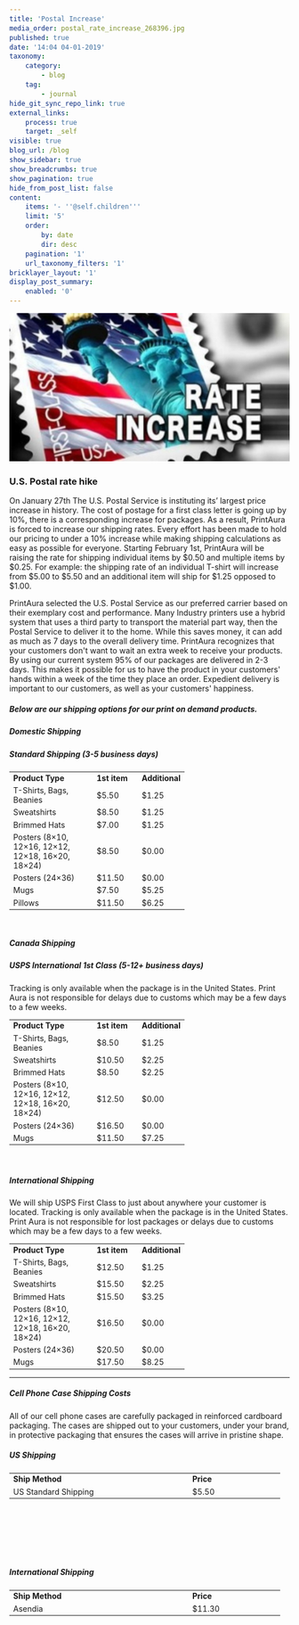 ```yaml
---
title: 'Postal Increase'
media_order: postal_rate_increase_268396.jpg
published: true
date: '14:04 04-01-2019'
taxonomy:
    category:
        - blog
    tag:
        - journal
hide_git_sync_repo_link: true
external_links:
    process: true
    target: _self
visible: true
blog_url: /blog
show_sidebar: true
show_breadcrumbs: true
show_pagination: true
hide_from_post_list: false
content:
    items: '- ''@self.children'''
    limit: '5'
    order:
        by: date
        dir: desc
    pagination: '1'
    url_taxonomy_filters: '1'
bricklayer_layout: '1'
display_post_summary:
    enabled: '0'
---
```


[![](postal_rate_increase_268396.jpg)](https://blog.printaura.com/blog/blog-posts/postal-increase)
### **U.S. Postal rate hike**

On January 27th The U.S. Postal Service is instituting its’ largest price increase in history. The cost of postage for a first class letter is going up by 10%, there is a corresponding increase for packages. As a result, PrintAura is forced to increase our shipping rates. Every effort has been made to hold our pricing to under a 10% increase while making shipping calculations as easy as possible for everyone. Starting February 1st, PrintAura will be raising the rate for shipping individual items by $0.50 and multiple items by $0.25. For example: the shipping rate of an individual T-shirt will increase from $5.00 to $5.50 and an additional item will ship for $1.25 opposed to $1.00.


PrintAura selected the U.S. Postal Service as our preferred carrier based on their exemplary cost and performance. Many Industry printers use a hybrid system that uses a third party to transport the material part way, then the Postal Service to deliver it to the home. While this saves money, it can add as much as 7 days to the overall delivery time. PrintAura recognizes that your customers don't want to wait an extra week to receive your products. By using our current system 95% of our packages are delivered in 2-3 days. This makes it possible for us to have the product in your customers' hands within a week of the time they place an order. Expedient delivery is important to our customers, as well as your customers' happiness.  



<h5>Below are our shipping options for our print on demand products.</h5>

<h5>Domestic Shipping</h5>
<h5>Standard Shipping (3-5 business days)</h5>
<table border="0" width="691" cellpadding="10">
<tbody>
<tr>
<td><strong>Product Type</strong></td>
<td><strong>1st item</strong></td>
<td><strong>Additional</strong></td>
</tr>
<tr>
<td width="136">T-Shirts, Bags, Beanies</td>
<td width="67">$5.50</td>
<td width="61">$1.25</td>
</tr>
<tr>
<td>Sweatshirts</td>
<td>$8.50</td>
<td>$1.25</td>
</tr>
<tr>
<td>Brimmed Hats</td>
<td>$7.00</td>
<td>$1.25</td>
</tr>
<tr>
<td>Posters (8&#215;10, 12&#215;16, 12&#215;12, 12&#215;18, 16&#215;20, 18&#215;24)</td>
<td>$8.50</td>
<td>$0.00</td>
</tr>
<tr>
<td>Posters (24&#215;36)</td>
<td>$11.50</td>
<td>$0.00</td>
</tr>
<tr>
<td>Mugs</td>
<td>$7.50</td>
<td>$5.25</td>
</tr>
<tr>
<td>Pillows</td>
<td>$11.50</td>
<td>$6.25</td>
</tr>
</tbody>
</table>
<p>&nbsp;</p>
<h5>Canada Shipping</h5>
<h5>USPS International 1st Class (5-12+ business days)</h5>
<p>Tracking is only available when the package is in the United States.  Print Aura is not responsible for delays due to customs which may be a few days to a few weeks.</p>
<table border="0" width="691" cellpadding="10">
<tbody>
<tr>
<td><strong>Product Type</strong></td>
<td><strong>1st item</strong></td>
<td><strong>Additional</strong></td>
</tr>
<tr>
<td width="136">T-Shirts, Bags, Beanies</td>
<td width="67">$8.50</td>
<td width="61">$1.25</td>
</tr>
<tr>
<td>Sweatshirts</td>
<td>$10.50</td>
<td>$2.25</td>
</tr>
<tr>
<td>Brimmed Hats</td>
<td>$8.50</td>
<td>$2.25</td>
</tr>
<tr>
<td>Posters (8&#215;10, 12&#215;16, 12&#215;12, 12&#215;18, 16&#215;20, 18&#215;24)</td>
<td>$12.50</td>
<td>$0.00</td>
</tr>
<tr>
<td>Posters (24&#215;36)</td>
<td>$16.50</td>
<td>$0.00</td>
</tr>
<tr>
<td>Mugs</td>
<td>$11.50</td>
<td>$7.25</td>
</tr>
</tbody>
</table>
<p>&nbsp;</p>
<h5></h5>
<h5>International Shipping</h5>
<p>We will ship USPS First Class to just about anywhere your customer is located. Tracking is only available when the package is in the United States.  Print Aura is not responsible for lost packages or delays due to customs which may be a few days to a few weeks.</p>
<table border="0" width="691" cellpadding="10">
<tbody>
<tr>
<td><strong>Product Type</strong></td>
<td><strong>1st item</strong></td>
<td><strong>Additional</strong></td>
</tr>
<tr>
<td width="136">T-Shirts, Bags, Beanies</td>
<td width="67">$12.50</td>
<td width="61">$1.25</td>
</tr>
<tr>
<td>Sweatshirts</td>
<td>$15.50</td>
<td>$2.25</td>
</tr>
<tr>
<td>Brimmed Hats</td>
<td>$15.50</td>
<td>$3.25</td>
</tr>
<tr>
<td>Posters (8&#215;10, 12&#215;16, 12&#215;12, 12&#215;18, 16&#215;20, 18&#215;24)</td>
<td>$16.50</td>
<td>$0.00</td>
</tr>
<tr>
<td>Posters (24&#215;36)</td>
<td>$20.50</td>
<td>$0.00</td>
</tr>
<tr>
<td>Mugs</td>
<td>$17.50</td>
<td>$8.25</td>
</tr>
</tbody>
</table>
<hr />
<h5>Cell Phone Case Shipping Costs</h5>
<p>All of our cell phone cases are carefully packaged in reinforced cardboard packaging. The cases are shipped out to your customers, under your brand, in protective packaging that ensures the cases will arrive in pristine shape.</p>
<h5>US Shipping</h5>
<table style="height: 119px;" border="0" width="667" cellpadding="10">
<tbody>
<tr>
<td width="308"><strong>Ship Method</strong></td>
<td width="151"><strong>Price</strong></td>
</tr>
<tr>
<td> US Standard Shipping</td>
<td>$5.50</td>
</tr>
</tbody>
</table>
<p>&nbsp;</p>
<h5>International Shipping</h5>
<table style="height: 119px;" border="0" width="667" cellpadding="10">
<tbody>
<tr>
<td width="308"><strong>Ship Method</strong></td>
<td width="151">  <strong>Price</strong></td>
</tr>
<tr>
<td>Asendia</td>
<td>$11.30</td>
</tr>
</tbody>
</table>